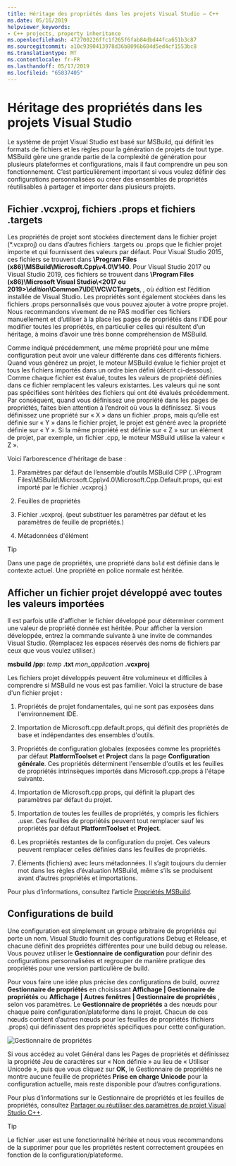 ```yaml
---
title: Héritage des propriétés dans les projets Visual Studio – C++
ms.date: 05/16/2019
helpviewer_keywords:
- C++ projects, property inheritance
ms.openlocfilehash: 472700226ffc1f265f6fab84dbd44fca651b3c87
ms.sourcegitcommit: a10c9390413978d36b8096b684d5ed4cf1553bc8
ms.translationtype: MT
ms.contentlocale: fr-FR
ms.lasthandoff: 05/17/2019
ms.locfileid: "65837405"
---
```

# <a name="property-inheritance-in-visual-studio-projects"></a>Héritage des propriétés dans les projets Visual Studio

Le système de projet Visual Studio est basé sur MSBuild, qui définit les formats de fichiers et les règles pour la génération de projets de tout type. MSBuild gère une grande partie de la complexité de génération pour plusieurs plateformes et configurations, mais il faut comprendre un peu son fonctionnement. C’est particulièrement important si vous voulez définir des configurations personnalisées ou créer des ensembles de propriétés réutilisables à partager et importer dans plusieurs projets.

## <a name="the-vcxproj-file-props-files-and-targets-files"></a>Fichier .vcxproj, fichiers .props et fichiers .targets

Les propriétés de projet sont stockées directement dans le fichier projet (*.vcxproj) ou dans d’autres fichiers .targets ou .props que le fichier projet importe et qui fournissent des valeurs par défaut. Pour Visual Studio 2015, ces fichiers se trouvent dans **\Program Files (x86)\MSBuild\Microsoft.Cpp\v4.0\V140**. Pour Visual Studio 2017 ou Visual Studio 2019, ces fichiers se trouvent dans **\\Program Files (x86)\\Microsoft Visual Studio\\&lt;2017 ou 2019>\\_édition_\\Common7\\IDE\\VC\\VCTargets**, , où _édition_ est l’édition installée de Visual Studio. Les propriétés sont également stockées dans les fichiers .props personnalisés que vous pouvez ajouter à votre propre projet. Nous recommandons vivement de ne PAS modifier ces fichiers manuellement et d’utiliser à la place les pages de propriétés dans l’IDE pour modifier toutes les propriétés, en particulier celles qui résultent d’un héritage, à moins d’avoir une très bonne compréhension de MSBuild.

Comme indiqué précédemment, une même propriété pour une même configuration peut avoir une valeur différente dans ces différents fichiers. Quand vous générez un projet, le moteur MSBuild évalue le fichier projet et tous les fichiers importés dans un ordre bien défini (décrit ci-dessous). Comme chaque fichier est évalué, toutes les valeurs de propriété définies dans ce fichier remplacent les valeurs existantes. Les valeurs qui ne sont pas spécifiées sont héritées des fichiers qui ont été évalués précédemment. Par conséquent, quand vous définissez une propriété dans les pages de propriétés, faites bien attention à l’endroit où vous la définissez. Si vous définissez une propriété sur « X » dans un fichier .props, mais qu’elle est définie sur « Y » dans le fichier projet, le projet est généré avec la propriété définie sur « Y ». Si la même propriété est définie sur « Z » sur un élément de projet, par exemple, un fichier .cpp, le moteur MSBuild utilise la valeur « Z ». 

Voici l’arborescence d’héritage de base :

1. Paramètres par défaut de l’ensemble d’outils MSBuild CPP (..\Program Files\MSBuild\Microsoft.Cpp\v4.0\Microsoft.Cpp.Default.props, qui est importé par le fichier .vcxproj.)

2. Feuilles de propriétés

3. Fichier .vcxproj. (peut substituer les paramètres par défaut et les paramètres de feuille de propriétés.)

4. Métadonnées d'élément

> [!TIP]
> Dans une page de propriétés, une propriété dans `bold` est définie dans le contexte actuel. Une propriété en police normale est héritée.

## <a name="view-an-expanded-project-file-with-all-imported-values"></a>Afficher un fichier projet développé avec toutes les valeurs importées

Il est parfois utile d'afficher le fichier développé pour déterminer comment une valeur de propriété donnée est héritée. Pour afficher la version développée, entrez la commande suivante à une invite de commandes Visual Studio. (Remplacez les espaces réservés des noms de fichiers par ceux que vous voulez utiliser.)

**msbuild /pp:** *temp* **.txt** *mon_application* **.vcxproj**

Les fichiers projet développés peuvent être volumineux et difficiles à comprendre si MSBuild ne vous est pas familier. Voici la structure de base d'un fichier projet :

1. Propriétés de projet fondamentales, qui ne sont pas exposées dans l'environnement IDE.

2. Importation de Microsoft.cpp.default.props, qui définit des propriétés de base et indépendantes des ensembles d'outils.

3. Propriétés de configuration globales (exposées comme les propriétés par défaut **PlatformToolset** et **Project** dans la page **Configuration générale**. Ces propriétés déterminent l'ensemble d'outils et les feuilles de propriétés intrinsèques importés dans Microsoft.cpp.props à l'étape suivante.

4. Importation de Microsoft.cpp.props, qui définit la plupart des paramètres par défaut du projet.

5. Importation de toutes les feuilles de propriétés, y compris les fichiers .user. Ces feuilles de propriétés peuvent tout remplacer sauf les propriétés par défaut **PlatformToolset** et **Project**.

6. Les propriétés restantes de la configuration du projet. Ces valeurs peuvent remplacer celles définies dans les feuilles de propriétés.

7. Éléments (fichiers) avec leurs métadonnées. Il s’agit toujours du dernier mot dans les règles d’évaluation MSBuild, même s’ils se produisent avant d’autres propriétés et importations.

Pour plus d’informations, consultez l’article [Propriétés MSBuild](/visualstudio/msbuild/msbuild-properties).

## <a name="build-configurations"></a>Configurations de build

Une configuration est simplement un groupe arbitraire de propriétés qui porte un nom. Visual Studio fournit des configurations Debug et Release, et chacune définit des propriétés différentes pour une build debug ou release. Vous pouvez utiliser le **Gestionnaire de configuration** pour définir des configurations personnalisées et regrouper de manière pratique des propriétés pour une version particulière de build. 

Pour vous faire une idée plus précise des configurations de build, ouvrez **Gestionnaire de propriétés** en choisissant **Affichage &#124; Gestionnaire de propriétés** ou **Affichage &#124; Autres fenêtres &#124; Gestionnaire de propriétés** , selon vos paramètres. Le **Gestionnaire de propriétés** a des nœuds pour chaque paire configuration/plateforme dans le projet. Chacun de ces nœuds contient d’autres nœuds pour les feuilles de propriétés (fichiers .props) qui définissent des propriétés spécifiques pour cette configuration.

![Gestionnaire de propriétés](media/property-manager.png "Gestionnaire de propriétés")

Si vous accédez au volet Général dans les Pages de propriétés et définissez la propriété Jeu de caractères sur « Non définie » au lieu de « Utiliser Unicode », puis que vous cliquez sur **OK**, le Gestionnaire de propriétés ne montre aucune feuille de propriétés **Prise en charge Unicode** pour la configuration actuelle, mais reste disponible pour d’autres configurations.

Pour plus d’informations sur le Gestionnaire de propriétés et les feuilles de propriétés, consultez [Partager ou réutiliser des paramètres de projet Visual Studio C++](create-reusable-property-configurations.md).

> [!TIP]
> Le fichier .user est une fonctionnalité héritée et nous vous recommandons de la supprimer pour que les propriétés restent correctement groupées en fonction de la configuration/plateforme.



